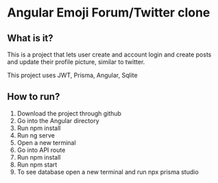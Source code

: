 <h1>Angular Emoji Forum/Twitter clone</h1>

<h2>What is it?</h2>
<p>This is a project that lets user create and account login and create posts and update their profile picture, similar to twitter.</p>
<p>This project uses JWT, Prisma, Angular, Sqlite</p>

<h2>How to run?</h2>
<ol>
  <li>Download the project through github</li>
  <li>Go into the Angular directory</li>
  <li>Run npm install</li>
  <li>Run ng serve</li>
  <li>Open a new terminal</li>
  <li>Go into API route</li>
  <li>Run npm install</li>
  <li>Run npm start</li>
  <li>To see database open a new terminal and run npx prisma studio</li>
</ol>
